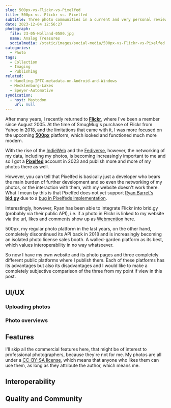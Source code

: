 ```yaml
---
slug: 500px-vs-Flickr-vs-Pixelfed
title: 500px vs. Flickr vs. Pixelfed
subtitle: Three photo communities in a current and very personal review
date: 2023-12-04 12:56:27
photograph:
  file: 23-05-Holland-0580.jpg
  name: Analog Treasures
  socialmedia: /static/images/social-media/500px-vs-Flickr-vs-Pixelfed.png
categories:
  - Photo
tags:
  - Collection
  - Imaging
  - Publishing
related:
  - Handling-IPTC-metadata-on-Android-and-Windows
  - Mecklenburg-Lakes
  - Speyer-Automotive
syndication:
  - host: Mastodon
    url: null
---
```


After many years, I recently returned to [**Flickr**](https://www.flickr.com/), where I've been a member since August 2005. At the time of SmugMug's purchase of Flickr from Yahoo in 2018, and the limitations that came with it, I was more focused on the upcoming [**500px**](https://500px.com/) platform, which looked and functioned much more modern.

With the rise of the [IndieWeb](https://indieweb.org/) and the [Fediverse](), however, the networking of my data, including my photos, is becoming increasingly important to me and so I got a [**Pixelfed**](https://pixelfed.org/) account in 2023 and publish more and more of my photos there as well.

However, you can tell that Pixelfed is basically just a developer who bears the main burden of further development and so even the networking of my photos, or the interaction with them, with my website doesn't work there. What I mean by this is that Pixelfed does not yet support [Ryan Barret's **bid.gy**](https://brid.gy/) due to a [bug in Pixelfeds implementation](https://github.com/snarfed/bridgy/issues/927).

Interestingly, however, Ryan has been able to integrate Flickr into brid.gy (probably via their public API), i.e. if a photo in Flickr is linked to my website via the url, likes and comments show up as [Webmention](https://indieweb.org/Webmention) here.

500px, my regular photo platform in the last years, on the other hand, completely discontinued its API back in 2018 and is increasingly becoming an isolated photo license sales booth. A walled-garden platform as its best, which values interoperability in no way whatsoever.

So now I have my own website and its photo pages and three completely different public platforms where I publish them. Each of these platforms has its advantages but also its disadvantages and I would like to make a completely subjective comparison of the three from my point if view in this post.

<!-- more -->

## UI/UX



### Uploading photos
### Photo overviews

## Features

I'll skip all the commercial features here, that might be of interest to professional photographers, because they're not for me. My photos are all under a [CC-BY-SA license](https://creativecommons.org/licenses/by-sa/4.0/), which means that anyone who likes them can use them, as long as they attribute the author, which means me.

## Interoperability

## Quality and Community
